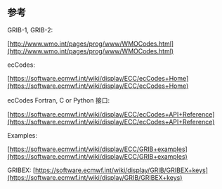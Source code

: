 ## 参考

GRIB-1, GRIB-2:

[http://www.wmo.int/pages/prog/www/WMOCodes.html](http://www.wmo.int/pages/prog/www/WMOCodes.html)

ecCodes:

[https://software.ecmwf.int/wiki/display/ECC/ecCodes+Home](https://software.ecmwf.int/wiki/display/ECC/ecCodes+Home)

ecCodes Fortran, C or Python 接口:

[https://software.ecmwf.int/wiki/display/ECC/ecCodes+API+Reference](https://software.ecmwf.int/wiki/display/ECC/ecCodes+API+Reference)

Examples:

[https://software.ecmwf.int/wiki/display/ECC/GRIB+examples](https://software.ecmwf.int/wiki/display/ECC/GRIB+examples)

GRIBEX:
[https://software.ecmwf.int/wiki/display/GRIB/GRIBEX+keys](https://software.ecmwf.int/wiki/display/GRIB/GRIBEX+keys)